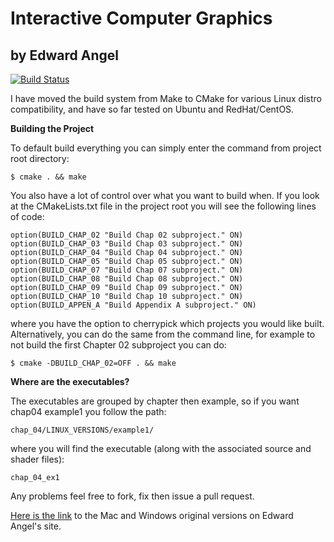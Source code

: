 # Interactive Computer Graphics
## by Edward Angel

[![Build Status](https://travis-ci.org/ButchDean/interactive_computer_graphics.svg?branch=master)](https://travis-ci.org/ButchDean/interactive_computer_graphics)

I have moved the build system from Make to CMake for various Linux distro compatibility, and have so far tested on Ubuntu and RedHat/CentOS.

**Building the Project**

To default build everything you can simply enter the command from project root directory:

```
$ cmake . && make
```

You also have a lot of control over what you want to build when. If you look at the CMakeLists.txt file in the project root you will see the following lines of code:

```
option(BUILD_CHAP_02 "Build Chap 02 subproject." ON)
option(BUILD_CHAP_03 "Build Chap 03 subproject." ON)
option(BUILD_CHAP_04 "Build Chap 04 subproject." ON)
option(BUILD_CHAP_05 "Build Chap 05 subproject." ON)
option(BUILD_CHAP_07 "Build Chap 07 subproject." ON)
option(BUILD_CHAP_08 "Build Chap 08 subproject." ON)
option(BUILD_CHAP_09 "Build Chap 09 subproject." ON)
option(BUILD_CHAP_10 "Build Chap 10 subproject." ON)
option(BUILD_APPEN_A "Build Appendix A subproject." ON)
```

where you have the option to cherrypick which projects you would like built. Alternatively, you can do the same from the command line, for example to not build the first Chapter 02 subproject you can do:

```
$ cmake -DBUILD_CHAP_02=OFF . && make
```

**Where are the executables?**

The executables are grouped by chapter then example, so if you want chap04 example1 you follow the path:

```
chap_04/LINUX_VERSIONS/example1/
```

where you will find the executable (along with the associated source and shader files):

```
chap_04_ex1
```

Any problems feel free to fork, fix then issue a pull request.

[Here is the link](http://www.cs.unm.edu/~angel/BOOK/INTERACTIVE_COMPUTER_GRAPHICS/SIXTH_EDITION/CODE/) to the Mac and Windows original versions on Edward Angel's site.
